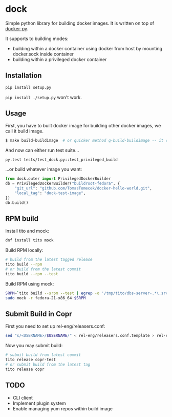 dock
====

Simple python library for building docker images. It is written on top of [docker-py](https://github.com/docker/docker-py).

It supports to building modes:

 * building within a docker container using docker from host by mounting docker.sock inside container
 * building within a privileged docker container

## Installation

```bash
pip install setup.py
```

`pip install ./setup.py` won't work.

## Usage

First, you have to built docker image for building other docker images, we call it build image.

```bash
$ make build-buildimage  # or quicker method q-build-buildimage -- it caches steps
```

And now can either run test suite...

```
py.test tests/test_dock.py::test_privileged_build
```

...or build whatever image you want:

```python
from dock.outer import PrivilegedDockerBuilder
db = PrivilegedDockerBuilder("buildroot-fedora", {
    "git_url": "github.com/TomasTomecek/docker-hello-world.git",
    "local_tag": "dock-test-image",
})
db.build()
```

## RPM build

Install tito and mock:

```bash
dnf install tito mock
```

Build RPM locally:

```bash
# build from the latest tagged release
tito build --rpm
# or build from the latest commit
tito build --rpm --test
```

Build RPM using mock:

```bash
SRPM=`tito build --srpm --test | egrep -o '/tmp/tito/dbs-server-.*\.src\.rpm'`
sudo mock -r fedora-21-x86_64 $SRPM
```

## Submit Build in Copr

First you need to set up rel-eng/releasers.conf:

```bash
sed "s/<USERNAME>/$USERNAME/" < rel-eng/releasers.conf.template > rel-eng/releasers.conf
```

Now you may submit build:

```bash
# submit build from latest commit
tito release copr-test
# or submit build from the latest tag
tito release copr
```

## TODO

* CLI client
* Implement plugin system
* Enable managing yum repos within build image


